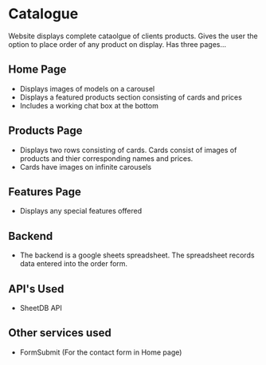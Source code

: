 # Catalogue
Website displays complete cataolgue of clients products. Gives the user the option to place order of any product on display.
Has three pages...

## Home Page
* Displays images of models on a carousel
* Displays a featured products section consisting of cards and prices
* Includes a working chat box at the bottom

## Products Page
* Displays two rows consisting of cards. Cards consist of images of products and thier corresponding names and prices.
* Cards have images on infinite carousels

## Features Page 
* Displays any special features offered

## Backend 
* The backend is a google sheets spreadsheet. The spreadsheet records data entered into the order form.

## API's Used
* SheetDB API

## Other services used
* FormSubmit (For the contact form in Home page)
